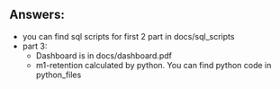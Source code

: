 ## Answers:
- you can find sql scripts for first 2 part in docs/sql_scripts
- part 3:
  - Dashboard is in docs/dashboard.pdf
  - m1-retention calculated by python. You can find python code in python_files  